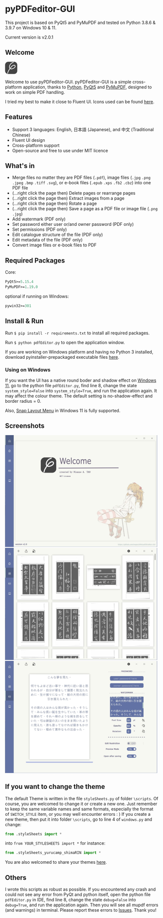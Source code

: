 # pyPDFeditor-GUI

This project is based on PyQt5 and PyMuPDF and tested on Python 3.8.6 & 3.9.7 on Windows 10 & 11.

Current version is v2.0.1

## Welcome

<img src=".\ico\pdf icon.svg" width="40" />

Welcome to use pyPDFeditor-GUI. pyPDFeditor-GUI is a simple cross-platform application, thanks to [Python](https://www.python.org/), [PyQt5](https://www.riverbankcomputing.com/software/pyqt/) and [PyMuPDF](https://github.com/pymupdf/PyMuPDF), designed to work on simple PDF handling.

I tried my best to make it close to Fluent UI. Icons used can be found [here](https://fluenticons.co/). 

## Features

* Support 3 languages: English, 日本語 (Japanese), and 中文 (Traditional Chinese)
* Fluent UI design
* Cross-platform support
* Open-source and free to use under MIT licence

## What's in

* Merge files no matter they are PDF files (`.pdf`), image files (`.jpg` `.png` `.jpeg` `.bmp` `.tiff` `.svg`), or e-book files (`.epub` `.xps` `.fb2` `.cbz`) into one PDF file
* (...right click the page then) Delete pages or rearrange pages
* (...right click the page then) Extract images from a page
* (...right click the page then) Rotate a page
* (...right click the page then) Save a page as a PDF file or image file (`.png` `.jpg`)
* Add watermark (PDF only)
* Set password either user or/and owner password (PDF only)
* Set permissions (PDF only)
* Edit catalogue structure of the file (PDF only)
* Edit metadata of the file (PDF only)
* Convert image files or e-book files to PDF

## Required Packages

Core:

```ASN.1
PyQt5>=5.15.4
PyMuPDF>=1.19.0
```

optional if running on Windows:

```ASN.1
pywin32>=301
```



## Install & Run
Run `$ pip install -r requirements.txt` to install all required packages.

Run `$ python pdfEditor.py` to open the application window.



If you are working on Windows platform and having no Python 3 installed, download pyinstaller-prepackaged executable files [here](https://github.com/Augus1999/pyPDFeditor-GUI/releases).

### Using on Windows

If you want the UI has a native round boder and shadow effect on <u>Windows 11</u>, go to the python file `pdfEditor.py`, find line 8, change the state `system_style=False` into `system_style=True`, and run the application again. It may affect the colour theme. The default setting is no-shadow-effect and border radius = 0.

Also, [Snap Layout Menu](https://docs.microsoft.com/zh-cn/windows/apps/desktop/modernize/apply-snap-layout-menu) in Windows 11 is fully supported.

## Screenshots
<img src=".\screenshots\welcome.jpg" width=500 alt="welcome page">

<img src=".\screenshots\tab2.jpg" width=500 alt="tab2"/>

<img src=".\screenshots\tab3.jpg" width=500 alt="tab3"/>

## If you want to change the theme

The default Theme is written in the file `styleSheets.py` of folder `\scripts`. Of course, you are welcomed to change it or create a new one. Just remember to keep the same variable names and same formats, especially the format of `SWITCH_STYLE` item, or you may well encounter errors : ) If you create a new theme, then put it into folder `\scripts`, go to line 4 of `windows.py` and change:

```python
from .styleSheets import *
```

into `from YOUR_STYLESHEETS import *` for instance:

```python
from .styleSheets_yurucamp_shimaRIN import *
```

 You are also welcomed to share your themes [here](https://github.com/Augus1999/pyPDFeditor-GUI/pulls).

## Others

I wrote this scripts as robust as possible. If you encountered any crash and could not see any error from PyQt and python itself, open the python file `pdfEditor.py` in IDE, find line 8, change the state `debug=False` into `debug=True`, and run the application again. Then you will see all mupdf errors (and warnings) in terminal. Please report these errors to [Issues](https://github.com/Augus1999/pyPDFeditor-GUI/issues). Thank you!

